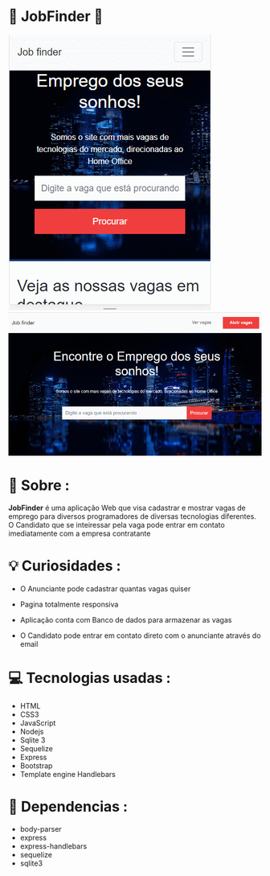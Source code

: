 # 💼 JobFinder 💼
 

<img src="./public/img/jobWebMobile.gif">
<img src="./public/img/job.gif">

<p></p>

# 🔎 Sobre : 

**JobFinder** é uma aplicação Web que visa cadastrar e mostrar vagas de emprego para diversos programadores de diversas tecnologias diferentes. O Candidato que se inteiressar pela vaga pode entrar em contato imediatamente com a empresa contratante

# 💡 Curiosidades :

- O Anunciante pode cadastrar quantas vagas quiser

- Pagina totalmente responsiva
- Aplicação conta com Banco de dados para armazenar as vagas
- O Candidato pode entrar em contato direto com o anunciante através do email

 # 💻 Tecnologias usadas : 
- HTML
- CSS3
- JavaScript
- Nodejs
- Sqlite 3
- Sequelize
- Express
- Bootstrap
- Template engine Handlebars

# 🚩 Dependencias :

- body-parser 
- express 
- express-handlebars 
- sequelize 
- sqlite3 